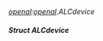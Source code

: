_[openal](../../modules/openal/openal-module.md):[openal](../../modules/openal/openal-module.md).ALCdevice_
##### Struct ALCdevice
